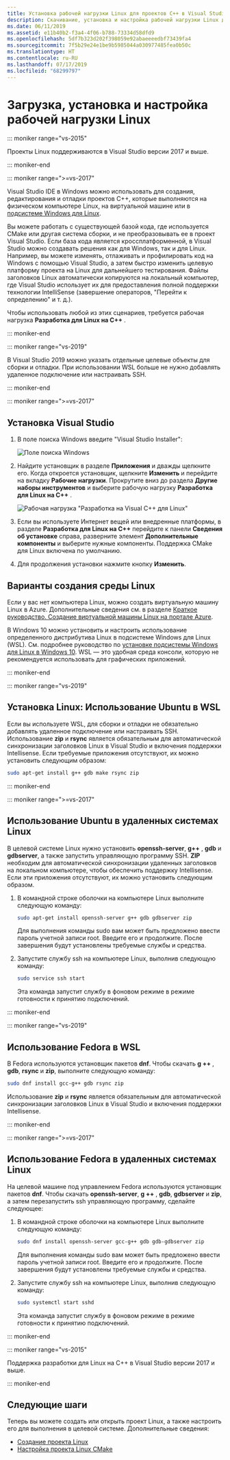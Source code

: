 ```yaml
---
title: Установка рабочей нагрузки Linux для проектов C++ в Visual Studio
description: Скачивание, установка и настройка рабочей нагрузки Linux для проектов C++ в Visual Studio.
ms.date: 06/11/2019
ms.assetid: e11b40b2-f3a4-4f06-b788-73334d58dfd9
ms.openlocfilehash: 5df7b323d202f398059e92abaeeeedbf73439fa4
ms.sourcegitcommit: 7f5b29e24e1be9b5985044a030977485fea0b50c
ms.translationtype: HT
ms.contentlocale: ru-RU
ms.lasthandoff: 07/17/2019
ms.locfileid: "68299797"
---
```

# <a name="download-install-and-set-up-the-linux-workload"></a>Загрузка, установка и настройка рабочей нагрузки Linux

::: moniker range="vs-2015"

Проекты Linux поддерживаются в Visual Studio версии 2017 и выше.

::: moniker-end

::: moniker range=">=vs-2017"

Visual Studio IDE в Windows можно использовать для создания, редактирования и отладки проектов C++, которые выполняются на физическом компьютере Linux, на виртуальной машине или в [подсистеме Windows для Linux](/windows/wsl/about). 

Вы можете работать с существующей базой кода, где используется CMake или другая система сборки, и не преобразовывать ее в проект Visual Studio. Если база кода является кроссплатформенной, в Visual Studio можно создавать решения как для Windows, так и для Linux. Например, вы можете изменять, отлаживать и профилировать код на Windows с помощью Visual Studio, а затем быстро изменить целевую платформу проекта на Linux для дальнейшего тестирования. Файлы заголовков Linux автоматически копируются на локальный компьютер, где Visual Studio использует их для предоставления полной поддержки технологии IntelliSense (завершение операторов, "Перейти к определению" и т. д.). 
 
Чтобы использовать любой из этих сценариев, требуется рабочая нагрузка **Разработка для Linux на C++** . 

::: moniker-end

::: moniker range="vs-2019"

В Visual Studio 2019 можно указать отдельные целевые объекты для сборки и отладки. При использовании WSL больше не нужно добавлять удаленное подключение или настраивать SSH.

::: moniker-end

::: moniker range=">=vs-2017"

## <a name="visual-studio-setup"></a>Установка Visual Studio

1. В поле поиска Windows введите "Visual Studio Installer":

   ![Поле поиска Windows](media/visual-studio-installer-search.png)

2. Найдите установщик в разделе **Приложения** и дважды щелкните его. Когда откроется установщик, щелкните **Изменить** и перейдите на вкладку **Рабочие нагрузки**. Прокрутите вниз до раздела **Другие наборы инструментов** и выберите рабочую нагрузку **Разработка для Linux на C++** .

   ![Рабочая нагрузка "Разработка на Visual C++ для Linux"](media/linuxworkload.png)

1. Если вы используете Интернет вещей или внедренные платформы, в разделе **Разработка для Linux на C++** перейдите к панели **Сведения об установке** справа, разверните элемент **Дополнительные компоненты** и выберите нужные компоненты. Поддержка CMake для Linux включена по умолчанию.

1. Для продолжения установки нажмите кнопку **Изменить**.

## <a name="options-for-creating-a-linux-environment"></a>Варианты создания среды Linux

Если у вас нет компьютера Linux, можно создать виртуальную машину Linux в Azure. Дополнительные сведения см. в разделе [Краткое руководство. Создание виртуальной машины Linux на портале Azure](/azure/virtual-machines/linux/quick-create-portal).

В Windows 10 можно установить и настроить использование определенного дистрибутива Linux в подсистеме Windows для Linux (WSL). См. подробнее руководство по [установке подсистемы Windows для Linux в Windows 10](/windows/wsl/install-win10). WSL — это удобная среда консоли, которую не рекомендуется использовать для графических приложений. 

::: moniker-end

::: moniker range="vs-2019"

## <a name="linux-setup-ubuntu-on-wsl"></a>Установка Linux: Использование Ubuntu в WSL

Если вы используете WSL, для сборки и отладки не обязательно добавлять удаленное подключение или настраивать SSH. Использование **zip** и **rsync** является обязательным для автоматической синхронизации заголовков Linux в Visual Studio и включения поддержки Intellisense. Если требуемые приложения отсутствуют, их можно установить следующим образом:

```bash
sudo apt-get install g++ gdb make rsync zip
```
::: moniker-end

::: moniker range=">=vs-2017"

## <a name="ubuntu-on-remote-linux-systems"></a>Использование Ubuntu в удаленных системах Linux

В целевой системе Linux нужно установить **openssh-server**, **g++** , **gdb** и **gdbserver**, а также запустить управляющую программу SSH. **ZIP** необходим для автоматической синхронизации удаленных заголовков на локальном компьютере, чтобы обеспечить поддержку Intellisense. Если эти приложения отсутствуют, их можно установить следующим образом.

1. В командной строке оболочки на компьютере Linux выполните следующую команду:

   ```bash
   sudo apt-get install openssh-server g++ gdb gdbserver zip
   ```

   Для выполнения команды sudo вам может быть предложено ввести пароль учетной записи root.  Введите его и продолжите. После завершения будут установлены требуемые службы и средства.

1. Запустите службу ssh на компьютере Linux, выполнив следующую команду:

   ```bash
   sudo service ssh start
   ```
   Эта команда запустит службу в фоновом режиме в режиме готовности к принятию подключений.

::: moniker-end

::: moniker range="vs-2019"

## <a name="fedora-on-wsl"></a>Использование Fedora в WSL

В Fedora используются установщик пакетов **dnf**. Чтобы скачать **g ++** , **gdb**, **rsync** и **zip**, выполните следующую команду:

   ```bash
   sudo dnf install gcc-g++ gdb rsync zip
   ```

Использование **zip** и **rsync** является обязательным для автоматической синхронизации заголовков Linux в Visual Studio и включения поддержки Intellisense.

::: moniker-end

::: moniker range=">=vs-2017"

## <a name="fedora-on-remote-linux-systems"></a>Использование Fedora в удаленных системах Linux

На целевой машине под управлением Fedora используются установщик пакетов **dnf**. Чтобы скачать **openssh-server**, **g ++** , **gdb**, **gdbserver** и **zip**, а затем перезапустить ssh управляющую программу, сделайте следующее:

1. В командной строке оболочки на компьютере Linux выполните следующую команду:

   ```bash
   sudo dnf install openssh-server gcc-g++ gdb gdb-gdbserver zip
   ```
   Для выполнения команды sudo вам может быть предложено ввести пароль учетной записи root.  Введите его и продолжите. После завершения будут установлены требуемые службы и средства.

1. Запустите службу ssh на компьютере Linux, выполнив следующую команду:

   ```bash
   sudo systemctl start sshd
   ```

   Эта команда запустит службу в фоновом режиме в режиме готовности к принятию подключений.

::: moniker-end

::: moniker range="vs-2015"

Поддержка разработки для Linux на C++ в Visual Studio версии 2017 и выше.

::: moniker-end

## <a name="next-steps"></a>Следующие шаги

Теперь вы можете создать или открыть проект Linux, а также настроить его для выполнения в целевой системе. Дополнительные сведения:

- [Создание проекта Linux](create-a-new-linux-project.md)
- [Настройка проекта Linux CMake](cmake-linux-project.md)
